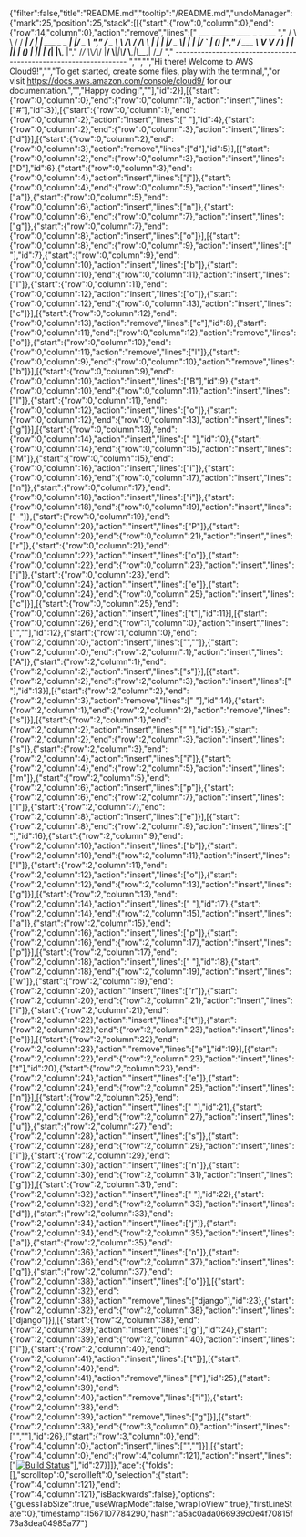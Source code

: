 {"filter":false,"title":"README.md","tooltip":"/README.md","undoManager":{"mark":25,"position":25,"stack":[[{"start":{"row":0,"column":0},"end":{"row":14,"column":0},"action":"remove","lines":["         ___        ______     ____ _                 _  ___  ","        / \\ \\      / / ___|   / ___| | ___  _   _  __| |/ _ \\ ","       / _ \\ \\ /\\ / /\\___ \\  | |   | |/ _ \\| | | |/ _` | (_) |","      / ___ \\ V  V /  ___) | | |___| | (_) | |_| | (_| |\\__, |","     /_/   \\_\\_/\\_/  |____/   \\____|_|\\___/ \\__,_|\\__,_|  /_/ "," ----------------------------------------------------------------- ","","","Hi there! Welcome to AWS Cloud9!","","To get started, create some files, play with the terminal,","or visit https://docs.aws.amazon.com/console/cloud9/ for our documentation.","","Happy coding!",""],"id":2}],[{"start":{"row":0,"column":0},"end":{"row":0,"column":1},"action":"insert","lines":["#"],"id":3}],[{"start":{"row":0,"column":1},"end":{"row":0,"column":2},"action":"insert","lines":[" "],"id":4},{"start":{"row":0,"column":2},"end":{"row":0,"column":3},"action":"insert","lines":["d"]}],[{"start":{"row":0,"column":2},"end":{"row":0,"column":3},"action":"remove","lines":["d"],"id":5}],[{"start":{"row":0,"column":2},"end":{"row":0,"column":3},"action":"insert","lines":["D"],"id":6},{"start":{"row":0,"column":3},"end":{"row":0,"column":4},"action":"insert","lines":["j"]},{"start":{"row":0,"column":4},"end":{"row":0,"column":5},"action":"insert","lines":["a"]},{"start":{"row":0,"column":5},"end":{"row":0,"column":6},"action":"insert","lines":["n"]},{"start":{"row":0,"column":6},"end":{"row":0,"column":7},"action":"insert","lines":["g"]},{"start":{"row":0,"column":7},"end":{"row":0,"column":8},"action":"insert","lines":["o"]}],[{"start":{"row":0,"column":8},"end":{"row":0,"column":9},"action":"insert","lines":[" "],"id":7},{"start":{"row":0,"column":9},"end":{"row":0,"column":10},"action":"insert","lines":["b"]},{"start":{"row":0,"column":10},"end":{"row":0,"column":11},"action":"insert","lines":["l"]},{"start":{"row":0,"column":11},"end":{"row":0,"column":12},"action":"insert","lines":["o"]},{"start":{"row":0,"column":12},"end":{"row":0,"column":13},"action":"insert","lines":["c"]}],[{"start":{"row":0,"column":12},"end":{"row":0,"column":13},"action":"remove","lines":["c"],"id":8},{"start":{"row":0,"column":11},"end":{"row":0,"column":12},"action":"remove","lines":["o"]},{"start":{"row":0,"column":10},"end":{"row":0,"column":11},"action":"remove","lines":["l"]},{"start":{"row":0,"column":9},"end":{"row":0,"column":10},"action":"remove","lines":["b"]}],[{"start":{"row":0,"column":9},"end":{"row":0,"column":10},"action":"insert","lines":["B"],"id":9},{"start":{"row":0,"column":10},"end":{"row":0,"column":11},"action":"insert","lines":["l"]},{"start":{"row":0,"column":11},"end":{"row":0,"column":12},"action":"insert","lines":["o"]},{"start":{"row":0,"column":12},"end":{"row":0,"column":13},"action":"insert","lines":["g"]}],[{"start":{"row":0,"column":13},"end":{"row":0,"column":14},"action":"insert","lines":[" "],"id":10},{"start":{"row":0,"column":14},"end":{"row":0,"column":15},"action":"insert","lines":["M"]},{"start":{"row":0,"column":15},"end":{"row":0,"column":16},"action":"insert","lines":["i"]},{"start":{"row":0,"column":16},"end":{"row":0,"column":17},"action":"insert","lines":["n"]},{"start":{"row":0,"column":17},"end":{"row":0,"column":18},"action":"insert","lines":["i"]},{"start":{"row":0,"column":18},"end":{"row":0,"column":19},"action":"insert","lines":["-"]},{"start":{"row":0,"column":19},"end":{"row":0,"column":20},"action":"insert","lines":["P"]},{"start":{"row":0,"column":20},"end":{"row":0,"column":21},"action":"insert","lines":["r"]},{"start":{"row":0,"column":21},"end":{"row":0,"column":22},"action":"insert","lines":["o"]},{"start":{"row":0,"column":22},"end":{"row":0,"column":23},"action":"insert","lines":["j"]},{"start":{"row":0,"column":23},"end":{"row":0,"column":24},"action":"insert","lines":["e"]},{"start":{"row":0,"column":24},"end":{"row":0,"column":25},"action":"insert","lines":["c"]}],[{"start":{"row":0,"column":25},"end":{"row":0,"column":26},"action":"insert","lines":["t"],"id":11}],[{"start":{"row":0,"column":26},"end":{"row":1,"column":0},"action":"insert","lines":["",""],"id":12},{"start":{"row":1,"column":0},"end":{"row":2,"column":0},"action":"insert","lines":["",""]},{"start":{"row":2,"column":0},"end":{"row":2,"column":1},"action":"insert","lines":["A"]},{"start":{"row":2,"column":1},"end":{"row":2,"column":2},"action":"insert","lines":["s"]}],[{"start":{"row":2,"column":2},"end":{"row":2,"column":3},"action":"insert","lines":[" "],"id":13}],[{"start":{"row":2,"column":2},"end":{"row":2,"column":3},"action":"remove","lines":[" "],"id":14},{"start":{"row":2,"column":1},"end":{"row":2,"column":2},"action":"remove","lines":["s"]}],[{"start":{"row":2,"column":1},"end":{"row":2,"column":2},"action":"insert","lines":[" "],"id":15},{"start":{"row":2,"column":2},"end":{"row":2,"column":3},"action":"insert","lines":["s"]},{"start":{"row":2,"column":3},"end":{"row":2,"column":4},"action":"insert","lines":["i"]},{"start":{"row":2,"column":4},"end":{"row":2,"column":5},"action":"insert","lines":["m"]},{"start":{"row":2,"column":5},"end":{"row":2,"column":6},"action":"insert","lines":["p"]},{"start":{"row":2,"column":6},"end":{"row":2,"column":7},"action":"insert","lines":["l"]},{"start":{"row":2,"column":7},"end":{"row":2,"column":8},"action":"insert","lines":["e"]}],[{"start":{"row":2,"column":8},"end":{"row":2,"column":9},"action":"insert","lines":[" "],"id":16},{"start":{"row":2,"column":9},"end":{"row":2,"column":10},"action":"insert","lines":["b"]},{"start":{"row":2,"column":10},"end":{"row":2,"column":11},"action":"insert","lines":["l"]},{"start":{"row":2,"column":11},"end":{"row":2,"column":12},"action":"insert","lines":["o"]},{"start":{"row":2,"column":12},"end":{"row":2,"column":13},"action":"insert","lines":["g"]}],[{"start":{"row":2,"column":13},"end":{"row":2,"column":14},"action":"insert","lines":[" "],"id":17},{"start":{"row":2,"column":14},"end":{"row":2,"column":15},"action":"insert","lines":["a"]},{"start":{"row":2,"column":15},"end":{"row":2,"column":16},"action":"insert","lines":["p"]},{"start":{"row":2,"column":16},"end":{"row":2,"column":17},"action":"insert","lines":["p"]}],[{"start":{"row":2,"column":17},"end":{"row":2,"column":18},"action":"insert","lines":[" "],"id":18},{"start":{"row":2,"column":18},"end":{"row":2,"column":19},"action":"insert","lines":["w"]},{"start":{"row":2,"column":19},"end":{"row":2,"column":20},"action":"insert","lines":["r"]},{"start":{"row":2,"column":20},"end":{"row":2,"column":21},"action":"insert","lines":["i"]},{"start":{"row":2,"column":21},"end":{"row":2,"column":22},"action":"insert","lines":["t"]},{"start":{"row":2,"column":22},"end":{"row":2,"column":23},"action":"insert","lines":["e"]}],[{"start":{"row":2,"column":22},"end":{"row":2,"column":23},"action":"remove","lines":["e"],"id":19}],[{"start":{"row":2,"column":22},"end":{"row":2,"column":23},"action":"insert","lines":["t"],"id":20},{"start":{"row":2,"column":23},"end":{"row":2,"column":24},"action":"insert","lines":["e"]},{"start":{"row":2,"column":24},"end":{"row":2,"column":25},"action":"insert","lines":["n"]}],[{"start":{"row":2,"column":25},"end":{"row":2,"column":26},"action":"insert","lines":[" "],"id":21},{"start":{"row":2,"column":26},"end":{"row":2,"column":27},"action":"insert","lines":["u"]},{"start":{"row":2,"column":27},"end":{"row":2,"column":28},"action":"insert","lines":["s"]},{"start":{"row":2,"column":28},"end":{"row":2,"column":29},"action":"insert","lines":["i"]},{"start":{"row":2,"column":29},"end":{"row":2,"column":30},"action":"insert","lines":["n"]},{"start":{"row":2,"column":30},"end":{"row":2,"column":31},"action":"insert","lines":["g"]}],[{"start":{"row":2,"column":31},"end":{"row":2,"column":32},"action":"insert","lines":[" "],"id":22},{"start":{"row":2,"column":32},"end":{"row":2,"column":33},"action":"insert","lines":["d"]},{"start":{"row":2,"column":33},"end":{"row":2,"column":34},"action":"insert","lines":["j"]},{"start":{"row":2,"column":34},"end":{"row":2,"column":35},"action":"insert","lines":["a"]},{"start":{"row":2,"column":35},"end":{"row":2,"column":36},"action":"insert","lines":["n"]},{"start":{"row":2,"column":36},"end":{"row":2,"column":37},"action":"insert","lines":["g"]},{"start":{"row":2,"column":37},"end":{"row":2,"column":38},"action":"insert","lines":["o"]}],[{"start":{"row":2,"column":32},"end":{"row":2,"column":38},"action":"remove","lines":["django"],"id":23},{"start":{"row":2,"column":32},"end":{"row":2,"column":38},"action":"insert","lines":["django"]}],[{"start":{"row":2,"column":38},"end":{"row":2,"column":39},"action":"insert","lines":["g"],"id":24},{"start":{"row":2,"column":39},"end":{"row":2,"column":40},"action":"insert","lines":["i"]},{"start":{"row":2,"column":40},"end":{"row":2,"column":41},"action":"insert","lines":["t"]}],[{"start":{"row":2,"column":40},"end":{"row":2,"column":41},"action":"remove","lines":["t"],"id":25},{"start":{"row":2,"column":39},"end":{"row":2,"column":40},"action":"remove","lines":["i"]},{"start":{"row":2,"column":38},"end":{"row":2,"column":39},"action":"remove","lines":["g"]}],[{"start":{"row":2,"column":38},"end":{"row":3,"column":0},"action":"insert","lines":["",""],"id":26},{"start":{"row":3,"column":0},"end":{"row":4,"column":0},"action":"insert","lines":["",""]}],[{"start":{"row":4,"column":0},"end":{"row":4,"column":121},"action":"insert","lines":["[![Build Status](https://travis-ci.org/laurGeo/django-blog.svg?branch=master)](https://travis-ci.org/laurGeo/django-blog)"],"id":27}]]},"ace":{"folds":[],"scrolltop":0,"scrollleft":0,"selection":{"start":{"row":4,"column":121},"end":{"row":4,"column":121},"isBackwards":false},"options":{"guessTabSize":true,"useWrapMode":false,"wrapToView":true},"firstLineState":0},"timestamp":1567107784290,"hash":"a5ac0ada066939c0e4f70815f73a3dea04985a77"}